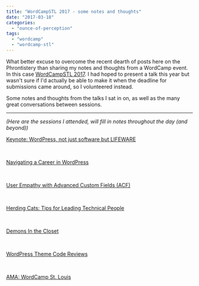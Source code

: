 ```yaml
---
title: "WordCampSTL 2017 - some notes and thoughts"
date: "2017-03-18"
categories: 
  - "ounce-of-perception"
tags: 
  - "wordcamp"
  - "wordcamp-stl"
---
```


What better excuse to overcome the recent dearth of posts here on the Phrontistery than sharing my notes and thoughts from a WordCamp event. In this case [WordCampSTL 2017](https://2017.stlouis.wordcamp.org/). I had hoped to present a talk this year but wasn't sure if I'd actually be able to make it when the deadline for submissions came around, so I volunteered instead.

Some notes and thoughts from the talks I sat in on, as well as the many great conversations between sessions.

* * *

_(Here are the sessions I attended, will fill in notes throughout the day (and beyond))_

[Keynote: WordPress, not just software but LIFEWARE](https://2017.stlouis.wordcamp.org/session/wordpress-not-just-software-but-lifeware/)

 

[Navigating a Career in WordPress](https://2017.stlouis.wordcamp.org/session/navigating-a-career-in-wordpress/)

 

[User Empathy with Advanced Custom Fields (ACF)](https://2017.stlouis.wordcamp.org/session/user-empathy-with-advanced-custom-fields-acf/)

 

[Herding Cats: Tips for Leading Technical People](https://2017.stlouis.wordcamp.org/session/herding-cats-tips-for-leading-technical-people/)

 

[Demons In the Closet](https://2017.stlouis.wordcamp.org/session/demons-in-the-closet/)

 

[WordPress Theme Code Reviews](https://2017.stlouis.wordcamp.org/session/wordpress-theme-code-reviews/)

 

[AMA: WordCamp St. Louis](https://2017.stlouis.wordcamp.org/session/ama/)
